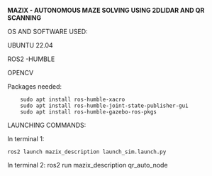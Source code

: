 **MAZIX - AUTONOMOUS MAZE SOLVING USING 2DLIDAR AND QR SCANNING**

OS AND SOFTWARE USED:

UBUNTU 22.04

ROS2 -HUMBLE

OPENCV
            
Packages needed:
        
        sudo apt install ros-humble-xacro
        sudo apt install ros-humble-joint-state-publisher-gui
        sudo apt install ros-humble-gazebo-ros-pkgs

LAUNCHING COMMANDS:

In terminal 1:
                        
    ros2 launch mazix_description launch_sim.launch.py 
In terminal 2:
                        ros2 run mazix_description qr_auto_node


